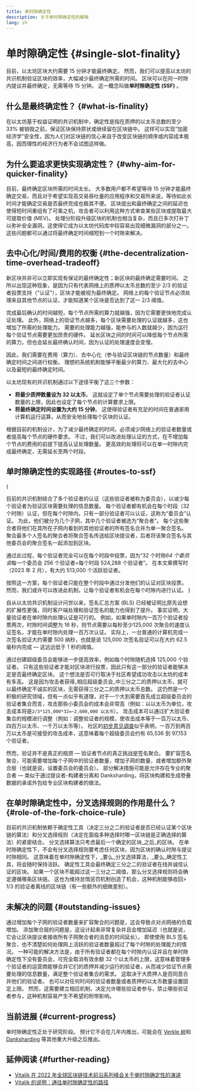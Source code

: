 ```yaml
---
title: 单时隙确定性
description: 关于单时隙确定性的解释
lang: zh
---
```


# 单时隙确定性 \{#single-slot-finality}

目前，以太坊区块大约需要 15 分钟才能最终确定。 然而，我们可以提高以太坊的共识机制验证区块的效率，大幅减少最终确定所需的时间。 区块可以在同一时隙内提议并最终确定，无需等待 15 分钟。 这一概念叫做**单时隙确定性 (SSF)** 。

## 什么是最终确定性？ \{#what-is-finality}

在以太坊基于权益证明的共识机制中，确定性是指在质押的以太币总数的至少 33% 被销毁之前，保证区块保持原状或继续留在区块链中。 这样可以实现“加密经济学”安全性，因为人们对区块链的信心来自于改变区块链的顺序或内容成本极高，因而理性的经济行为者不会试图这样做。

## 为什么要追求更快实现确定性？ \{#why-aim-for-quicker-finality}

目前，最终确定区块所需的时间太长。 大多数用户都不希望等待 15 分钟才能最终确定交易，而且对于希望实现高交易吞吐量的应用程序和交易所来说，等待如此长时间才能确定交易是否最终完成也极其不便。 区块提出和最终确定之间的延迟也使得短时间重组有了可乘之机，攻击者可以利用这种方式审查某些区块或提取最大可提取价值 (MEV)。 处理分阶段升级区块的机制也相当复杂，而且已多次打补丁以弥补安全漏洞，这使得它成为以太坊代码库中较容易出现细微漏洞的部分之一。 这些问题都可以通过将最终确定时间缩短到一个时隙来解决。

## 去中心化/时间/费用的权衡 \{#the-decentralization-time-overhead-tradeoff}

新区块并非可以立即实现有保证的最终确定性；新区块的最终确定需要时间。 之所以出现这种现象，是因为只有代表网络上的质押以太币总数的至少 2/3 的验证者投票支持（"认证"），区块才能被视为最终确定。 网络上的每个验证节点必须处理来自其他节点的认证，才能知道某个区块是否达到了这一 2/3 阈值。

完成最后确认的时间越短，每个节点所需的算力就越强，因为它需要更快地完成认证处理。 此外，网络上的验证节点越多，每个区块需要处理的认证就越多，这也增加了所需的处理能力。 需要的处理能力越强，能参与的人数就越少，因为运行每个验证节点需要更加昂贵的硬件。 延长区块之间的时间可以降低每个节点所需的算力，但也会延长最终确认时间，因为认证的处理速度会变慢。

因此，我们需要在费用（算力）、去中心化（参与验证区块链的节点数量）和最终确定时间之间进行权衡。 理想的系统机制能够平衡最少的算力、最大化的去中心以及最短的最终确定时间。

以太坊现有的共识机制通过以下途径平衡了这三个参数：

- **将最少质押数量设为 32 以太币**。 这就设定了单个节点需要处理的验证者认证数量的上限，因此也设定了每个节点的计算要求上限。
- **将最终确定时间设置为大约 15 分钟**。 这使得验证者有充足的时间在普通家用计算机运行运算，从而安全地处理每个区块的认证。

根据目前的机制设计，为了减少最终确定的时间，必须减少网络上的验证者数量或者提高每个节点的硬件要求。 不过，我们可以改进处理认证的方式，在不增加每个节点的费用的前提下提高认证处理数量。 更高效的处理将可以在单一时隙内完成最终确定，无需延长至两个时段。

## 单时隙确定性的实现路径 \{#routes-to-ssf}

{
<ExpandableCard title= "我们目前为什么不能实施单时隙最终确定性？" eventCategory="/roadmap/single-slot-finality" eventName="clicked Why can't we hear SSF today?">

目前的共识机制结合了多个验证者的认证（这些验证者被称为委员会），以减少每个验证者为验证区块需要处理的信息数量。 每个验证者都有机会在每个时段（32 个时隙）认证，但在每个时隙内，只有一部分验证者可以认证，这称为“委员会”认证。 为此，他们被分为几个子网，其中几个验证者被选为“聚合者”。 每个这些聚合者将他们在其所在子网内看到的其他验证者的所有签名合并为单一聚合签名。 聚合最多个人签名的聚合者将聚合签名传送给区块提议者，后者将该聚合签名与其他委员会的聚合签名一起添加到区块。

通过此过程，每个验证者完全可以在每个时段中投票，因为“32 个时隙*64 个委员会*每一个委员会 256 个验证者=每个时段 524,288 个验证者”。 在本文章撰写时（2023 年 2 月），有大约 513,000 个活跃验证者。

按照这一方案，每个验证者只能在整个时段中通过分发他们的认证对区块投票。 然而，我们或许可以改进此机制，让每个验证者有机会在每个时隙内进行认证。
</ExpandableCard>
}

自从以太坊共识机制设计问世以来，签名汇总方案 (BLS) 已经被证明比原先设想的扩展性更强，同时客户端处理和验证签名的能力也得到了提升。 事实证明，大量验证者在单时隙内处理认证是可行的。 例如，如果单时隙内一百万个验证者投票两次，时隙时间调整为 16 秒，则节点需要以每秒至少125,000 次聚合的速度认证签名，才能在单时隙内处理一百万次认证。 实际上，一台普通的计算机完成一次签名验证大约需要 500 纳秒，也就是说 125,000 次签名验证可以在大约 62.5 毫秒内完成 — 这远远低于 1 秒的阈值。

通过创建超级委员会能够进一步提高效率，例如每个时隙随机选择 125,000 个验证者。 只有这些验证者才能对区块进行投票，因此只有这一部分的验证者能够决定是否最终确定区块。 这个想法是否可行取决于社区希望成功攻击以太坊的成本有多高。 这是因为攻击者获得_相应超级委员会_中三分之二的质押以太币，就可以最终确定不诚实的区块，无需获得三分之二的质押以太币总数。 这仍然是一个积极的研究领域，但有一点似乎有道理，对于一个大到需要首先成立超级委员会的验证者集合而言，攻击那些小委员会的成本会非常高（例如：以以太币为单位，攻击成本将是`2/3*125,000*32=~2,600,000 以太币`）。 攻击成本可以通过扩大验证者集合的规模进行调整（例如：调整验证者的规模，使攻击成本等于一百万以太币、四百万以太币、一千万以太币等）。 社区的[初步意见调查](https://youtu.be/ojBgyFl6-v4?t=755)似乎表明，一百万到两百万以太币是可接受的攻击成本，这意味着每个超级委员会约有 65,536 到 97,153 个验证者。

然而，验证并不是真正的瓶颈 — 验证者节点的真正挑战是签名聚合。 要扩容签名聚合，可能需要增加每个子网中的验证者数量，增加子网的数量，或者增加额外聚合层（也就是说，设置委员会的委员会）。 部分解决措施可能是允许存在专业的聚合者 — 类似于通过提议者-构建者分离和 Danksharding，将区块构建和生成卷叠数据的承诺外包给专业区块构建者的做法。

## 在单时隙确定性中，分叉选择规则的作用是什么？ \{#role-of-the-fork-choice-rule}

目前的共识机制依赖于确定性工具（决定三分之二的验证者是否已经认证某个区块链的算法）和分叉选择规则（决定在面临多种选择时哪一区块链是正确选择的算法）的紧密结合。 分叉选择算法只考虑最后一个确定的区块_之后_的区块。 在单时隙确定性下，不会有分叉选择规则要考虑任何区块，因为区块的确认时隙与提议时隙相同。 这意味着在单时隙确定性下，_要么_分叉选择算法，_要么_确定性工具，将会随时保持活跃。 确定性工具会最终确定三分之二的验证者在线并诚信认证的区块。 如果一个区块不能超过这一三分之二阈值，那么分叉选择规则将会确定遵循哪条区块链。 这也为维持怠惰惩罚机制创造了机会，这种机制能够收回> 1/3 的验证者离线的区块链（有一些额外的细微差别）。

## 未解决的问题 \{#outstanding-issues}

通过增加每个子网的验证者数量来扩容聚合的问题是，这会导致点对点网络的负载增加。 添加聚合层的问题是，这设计起来非常复杂并且会增加延迟（也就是说，它会让区块提议者接收所有子网聚合者的消息的时间延长）。 即使使用 BLS 签名聚合，也不清楚如何处理网上活跃的验证者数量超过了每个时隙的处理能力的情况。 一种可能的解决方法是，由于所有验证者都在每个时隙内认证并且在单时隙确定性下没有委员会，可完全取消有效余额 32 个以太币的上限，这意味着管理多个验证者的运营商能够合并它们的质押并减少运行的验证者，从而减少验证节点需要处理的信息数量，满足整个验证者集合的需求。 这取决于大质押人是否同意合并他们的验证者。 也可以对任何时间的验证者数量或者质押的以太币数量设置固定上限。 然而，这需要建立相应机制，决定允许哪些验证者参与，禁止哪些验证者参与，这种机制容易产生不希望的附带影响。

## 当前进展 \{#current-progress}

单时隙确定性正处于研究阶段。 预计它不会在几年内推出，可能会在 [Verkle 树](/roadmap/verkle-trees/)和 [Danksharding](/roadmap/danksharding]) 等其他重大升级之后推出。

## 延伸阅读 \{#further-reading}

- [Vitalik 在 2022 年全球区块链技术前沿系列峰会关于单时隙确定性的演讲](https://www.youtube.com/watch?v=nPgUKNPWXNI)
- [Vitalik 的说明：通往单时隙确定性的路径](https://notes.ethereum.org/@vbuterin/single_slot_finality)
